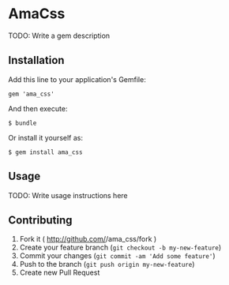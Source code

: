 # AmaCss

TODO: Write a gem description

## Installation

Add this line to your application's Gemfile:

    gem 'ama_css'

And then execute:

    $ bundle

Or install it yourself as:

    $ gem install ama_css

## Usage

TODO: Write usage instructions here

## Contributing

1. Fork it ( http://github.com/<my-github-username>/ama_css/fork )
2. Create your feature branch (`git checkout -b my-new-feature`)
3. Commit your changes (`git commit -am 'Add some feature'`)
4. Push to the branch (`git push origin my-new-feature`)
5. Create new Pull Request
